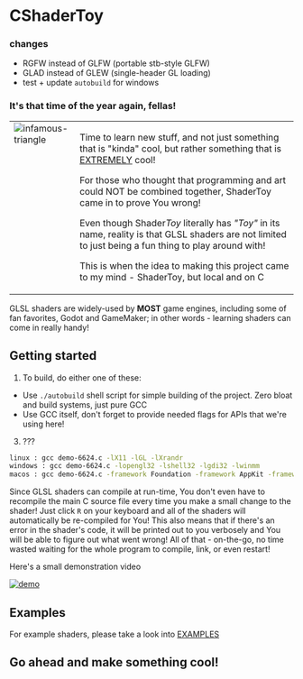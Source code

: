 # CShaderToy

### changes
- RGFW instead of GLFW (portable stb-style GLFW)
- GLAD instead of GLEW (single-header GL loading)
- test + update `autobuild` for windows


### It's that time of the year again, fellas!

<table>
  <tr>
    <td valign="top">
      <img src="https://github.com/alexlnkp/CShaderToy/assets/79400603/44c5f5ea-9e85-4b3a-907f-3912847484f3" alt="infamous-triangle" style="display: block; margin-left: auto; margin-right: auto;" />
    </td>
    <td valign="top">
      <p>Time to learn new stuff, and not just something that is "kinda" cool, but rather something that is <u>EXTREMELY</u> cool!</p>
      <p>For those who thought that programming and art could NOT be combined together, ShaderToy came in to prove You wrong!</p>
      <p>Even though Shader<i>Toy</i> literally has <i>"Toy"</i> in its name, reality is that GLSL shaders are not limited to just being a fun thing to play around with!</p>
      <p>This is when the idea to making this project came to my mind - ShaderToy, but local and on C</p>
    </td>
  </tr>
</table>

GLSL shaders are widely-used by **MOST** game engines, including some of fan favorites, Godot and GameMaker; in other words - learning shaders can come in really handy!

## Getting started
1. To build, do either one of these:
-   Use `./autobuild` shell script for simple building of the project. Zero bloat and build systems, just pure GCC
-   Use GCC itself, don't forget to provide needed flags for APIs that we're using here!
3. ???

```sh
linux : gcc demo-6624.c -lX11 -lGL -lXrandr
windows : gcc demo-6624.c -lopengl32 -lshell32 -lgdi32 -lwinmm
macos : gcc demo-6624.c -framework Foundation -framework AppKit -framework OpenGL -framework CoreVideo
```

Since GLSL shaders can compile at run-time, You don't even have to recompile the main C source file every time you make a small change to the shader!
Just click `R` on your keyboard and all of the shaders will automatically be re-compiled for You! 
This also means that if there's an error in the shader's code, it will be printed out to you verbosely and You will be able to figure out what went wrong!
All of that - on-the-go, no time wasted waiting for the whole program to compile, link, or even restart!

Here's a small demonstration video

[![demo](https://i.ytimg.com/vi/j519qeBmu3Y/maxresdefault.jpg)](https://youtu.be/j519qeBmu3Y "CShaderToy demo")

## Examples
For example shaders, please take a look into [EXAMPLES](EXAMPLES.md)

## Go ahead and make something cool!
